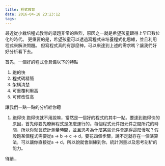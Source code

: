 ```yaml
---
title: 程式教育
date: 2016-04-18 23:23:12
tags:
---
```


最近從小栽培程式教育的議題非常的熱烈，原因之一就是希望孩童跟得上早已數位化的時代。
更重要的是，希望孩童可以透過寫程式來培養程式化思維，並且利用程式來解決問題。
但寫程式真的有那麼神，可以來達到上述的需求嗎？讓我們好好分析看下去。

首先，一個好的程式會具備以下的特點
1. 跑的快
2. 程式碼精簡
3. 架構清楚
4. 可重覆利用高
5. 可修改性高

讓我們一點一點的分析給你聽
1. 跑得快
  跑得快就不用說嘛，當然是一個好的程式的其中一點。要達到跑得快的原因，首先你要先瞭解程式是怎麼運行的，每個程式元件跟元件之間所花的時間，所以你就會統計測量時間，並且思考為什麼某些元件會跑得這麼慢呢？假設跑某個程式需要從a -> b -> c -> d，要花四個步驟，說不定就存在一個演算法，可以讓你直接從a -> d，所以說就會訓練到你，統計測量以及思考剖析的能力。

待續...

